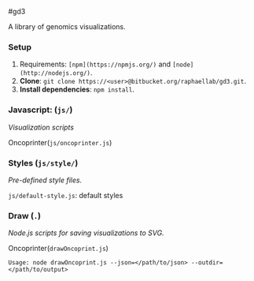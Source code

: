 #gd3

A library of genomics visualizations.

### Setup

1. Requirements: `[npm](https://npmjs.org/)` and `[node](http://nodejs.org/)`.
2. **Clone**: `git clone https://<user>@bitbucket.org/raphaellab/gd3.git`.
3. **Install dependencies**: `npm install`.

### Javascript: (`js/`)

*Visualization scripts*

Oncoprinter(`js/oncoprinter.js`)

### Styles (`js/style/`)

*Pre-defined style files.* 

`js/default-style.js`: default styles


### Draw (`.`)
*Node.js scripts for saving visualizations to SVG.*

Oncoprinter(`drawOncoprint.js`)

    Usage: node drawOncoprint.js --json=</path/to/json> --outdir=</path/to/output>